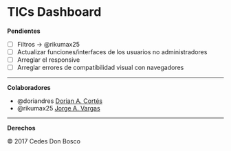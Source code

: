 # TICs Dashboard

**Pendientes**

- [ ] Filtros -> @rikumax25 
- [ ] Actualizar funciones/interfaces de los usuarios no administradores
- [ ] Arreglar el responsive
- [ ] Arreglar errores de compatibilidad visual con navegadores

-----------------------------------------------------------------------------------------------------------------------------------------------------------

**Colaboradores**

- @doriandres [Dorian A. Cortés](https://github.com/doriandres)
- @rikumax25 [Jorge A. Vargas](https://github.com/rikumax25)

-----------------------------------------------------------------------------------------------------------------------------------------------------------

**Derechos**

© 2017 Cedes Don Bosco  
